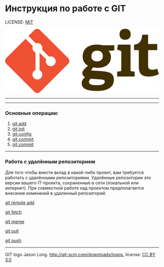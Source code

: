 # Инструкция по работе с GIT

LICENSE: [MIT](./license.md)

![git-logo](1920px-Git-logo.svg.png)

---
---
### **Основные операции:**
1. [git add](./add.md)
2. [git init](./init.md)
3. [git config](./config.md)
4. [git commit](./commit.md)
5. [git commit](./commit.md)

---

### **Работа с удалённым репозиторием**

Для того чтобы внести вклад в какой-либо проект, вам требуется работать с удалёнными репозиториями. Удалённые репозитории это версии вашего IT-проекта, сохраненные в сети (локальной или интернет). При совместной работе над проектом предполагается внесение изменений в удаленный репозиторий.

[git remote add](./remote_add.md)

[git fetch](./fetch.md)

[git merge](./merge.md)

[git pull](./pull.md)

[git push](./push.md)



---
GIT logo Jason Long. http://git-scm.com/downloads/logos, license: [CC BY 3.0](https://creativecommons.org/licenses/by/3.0/)